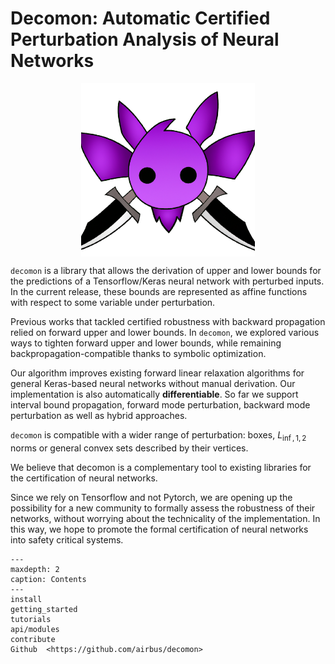 # Decomon: Automatic Certified Perturbation Analysis of Neural Networks

<div align="center">
    <img src="_static/decomon.png" width="55%" alt="decomon" align="center" />
</div>

`decomon` is a library that allows the derivation of upper and lower bounds
for the predictions of a Tensorflow/Keras neural network with perturbed inputs.
In the current release, these bounds are represented as affine functions with respect to some variable under perturbation.

Previous works that tackled certified robustness with backward propagation relied on forward upper and lower bounds. In `decomon`,
we explored various ways to tighten forward upper and lower bounds, while remaining backpropagation-compatible
 thanks to symbolic optimization.

Our algorithm improves existing forward linear relaxation algorithms for general Keras-based neural networks
without manual derivation. Our implementation is also automatically **differentiable**.
So far we support interval bound propagation, forward mode perturbation, backward mode perturbation as well as hybrid approaches.

`decomon` is compatible with a wider range of perturbation: boxes, $L_{\inf, 1, 2}$ norms or general
convex sets described by their vertices.

We believe that decomon is a complementary tool to existing libraries for the certification of neural networks.

Since we rely on Tensorflow and not Pytorch, we are opening up the possibility for a new community
to formally assess the robustness of their networks, without worrying about the technicality of
the implementation. In this way, we hope to promote the formal certification of neural networks
into safety critical systems.


```{toctree}
---
maxdepth: 2
caption: Contents
---
install
getting_started
tutorials
api/modules
contribute
Github  <https://github.com/airbus/decomon>
```
